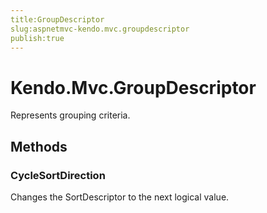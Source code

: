 ```yaml
---
title:GroupDescriptor
slug:aspnetmvc-kendo.mvc.groupdescriptor
publish:true
---
```


# Kendo.Mvc.GroupDescriptor

Represents grouping criteria.

## Methods

### CycleSortDirection
Changes the SortDescriptor to the next logical value.